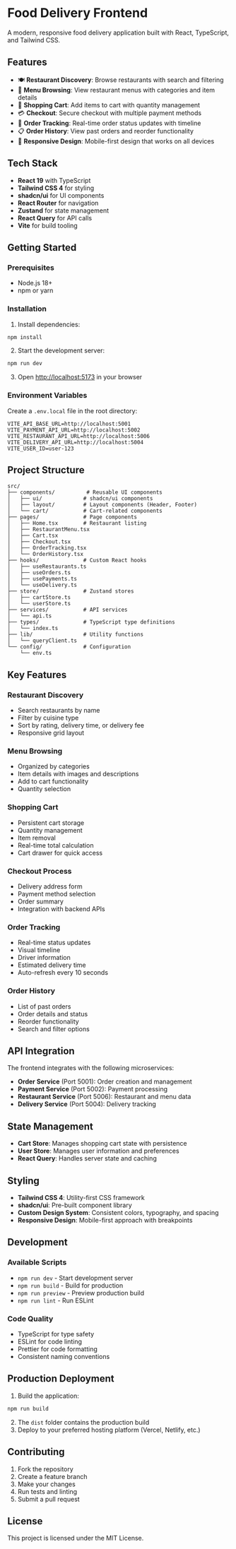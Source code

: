 # Food Delivery Frontend

A modern, responsive food delivery application built with React, TypeScript, and Tailwind CSS.

## Features

- 🍽️ **Restaurant Discovery**: Browse restaurants with search and filtering
- 📱 **Menu Browsing**: View restaurant menus with categories and item details
- 🛒 **Shopping Cart**: Add items to cart with quantity management
- 💳 **Checkout**: Secure checkout with multiple payment methods
- 📍 **Order Tracking**: Real-time order status updates with timeline
- 📋 **Order History**: View past orders and reorder functionality
- 📱 **Responsive Design**: Mobile-first design that works on all devices

## Tech Stack

- **React 19** with TypeScript
- **Tailwind CSS 4** for styling
- **shadcn/ui** for UI components
- **React Router** for navigation
- **Zustand** for state management
- **React Query** for API calls
- **Vite** for build tooling

## Getting Started

### Prerequisites

- Node.js 18+
- npm or yarn

### Installation

1. Install dependencies:

```bash
npm install
```

2. Start the development server:

```bash
npm run dev
```

3. Open [http://localhost:5173](http://localhost:5173) in your browser

### Environment Variables

Create a `.env.local` file in the root directory:

```env
VITE_API_BASE_URL=http://localhost:5001
VITE_PAYMENT_API_URL=http://localhost:5002
VITE_RESTAURANT_API_URL=http://localhost:5006
VITE_DELIVERY_API_URL=http://localhost:5004
VITE_USER_ID=user-123
```

## Project Structure

```
src/
├── components/          # Reusable UI components
│   ├── ui/             # shadcn/ui components
│   ├── layout/         # Layout components (Header, Footer)
│   └── cart/           # Cart-related components
├── pages/              # Page components
│   ├── Home.tsx        # Restaurant listing
│   ├── RestaurantMenu.tsx
│   ├── Cart.tsx
│   ├── Checkout.tsx
│   ├── OrderTracking.tsx
│   └── OrderHistory.tsx
├── hooks/              # Custom React hooks
│   ├── useRestaurants.ts
│   ├── useOrders.ts
│   ├── usePayments.ts
│   └── useDelivery.ts
├── store/              # Zustand stores
│   ├── cartStore.ts
│   └── userStore.ts
├── services/           # API services
│   └── api.ts
├── types/              # TypeScript type definitions
│   └── index.ts
├── lib/                # Utility functions
│   └── queryClient.ts
└── config/             # Configuration
    └── env.ts
```

## Key Features

### Restaurant Discovery

- Search restaurants by name
- Filter by cuisine type
- Sort by rating, delivery time, or delivery fee
- Responsive grid layout

### Menu Browsing

- Organized by categories
- Item details with images and descriptions
- Add to cart functionality
- Quantity selection

### Shopping Cart

- Persistent cart storage
- Quantity management
- Item removal
- Real-time total calculation
- Cart drawer for quick access

### Checkout Process

- Delivery address form
- Payment method selection
- Order summary
- Integration with backend APIs

### Order Tracking

- Real-time status updates
- Visual timeline
- Driver information
- Estimated delivery time
- Auto-refresh every 10 seconds

### Order History

- List of past orders
- Order details and status
- Reorder functionality
- Search and filter options

## API Integration

The frontend integrates with the following microservices:

- **Order Service** (Port 5001): Order creation and management
- **Payment Service** (Port 5002): Payment processing
- **Restaurant Service** (Port 5006): Restaurant and menu data
- **Delivery Service** (Port 5004): Delivery tracking

## State Management

- **Cart Store**: Manages shopping cart state with persistence
- **User Store**: Manages user information and preferences
- **React Query**: Handles server state and caching

## Styling

- **Tailwind CSS 4**: Utility-first CSS framework
- **shadcn/ui**: Pre-built component library
- **Custom Design System**: Consistent colors, typography, and spacing
- **Responsive Design**: Mobile-first approach with breakpoints

## Development

### Available Scripts

- `npm run dev` - Start development server
- `npm run build` - Build for production
- `npm run preview` - Preview production build
- `npm run lint` - Run ESLint

### Code Quality

- TypeScript for type safety
- ESLint for code linting
- Prettier for code formatting
- Consistent naming conventions

## Production Deployment

1. Build the application:

```bash
npm run build
```

2. The `dist` folder contains the production build
3. Deploy to your preferred hosting platform (Vercel, Netlify, etc.)

## Contributing

1. Fork the repository
2. Create a feature branch
3. Make your changes
4. Run tests and linting
5. Submit a pull request

## License

This project is licensed under the MIT License.
